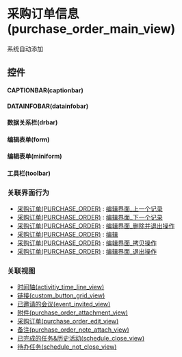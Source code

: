 # 采购订单信息(purchase_order_main_view)  <!-- {docsify-ignore-all} -->


系统自动添加



## 控件
#### CAPTIONBAR(captionbar)
#### DATAINFOBAR(datainfobar)
#### 数据关系栏(drbar)
#### 编辑表单(form)
#### 编辑表单(miniform)
#### 工具栏(toolbar)


### 关联界面行为
  * [采购订单(PURCHASE_ORDER)](module/crm/purchase_order) : [编辑界面_上一个记录](module/crm/purchase_order#界面行为)
  * [采购订单(PURCHASE_ORDER)](module/crm/purchase_order) : [编辑界面_下一个记录](module/crm/purchase_order#界面行为)
  * [采购订单(PURCHASE_ORDER)](module/crm/purchase_order) : [编辑界面_删除并退出操作](module/crm/purchase_order#界面行为)
  * [采购订单(PURCHASE_ORDER)](module/crm/purchase_order) : [编辑](module/crm/purchase_order#界面行为)
  * [采购订单(PURCHASE_ORDER)](module/crm/purchase_order) : [编辑界面_拷贝操作](module/crm/purchase_order#界面行为)
  * [采购订单(PURCHASE_ORDER)](module/crm/purchase_order) : [编辑界面_退出操作](module/crm/purchase_order#界面行为)

### 关联视图
  * [时间轴(activitiy_time_line_view)](app/view/activitiy_time_line_view)
  * [链接(custom_button_grid_view)](app/view/custom_button_grid_view)
  * [已邀请的会议(event_invited_view)](app/view/event_invited_view)
  * [附件(purchase_order_attachment_view)](app/view/purchase_order_attachment_view)
  * [采购订单(purchase_order_edit_view)](app/view/purchase_order_edit_view)
  * [备注(purchase_order_note_attach_view)](app/view/purchase_order_note_attach_view)
  * [已完成的任务&历史活动(schedule_close_view)](app/view/schedule_close_view)
  * [待办任务(schedule_not_close_view)](app/view/schedule_not_close_view)

<script>
 const { createApp } = Vue
  createApp({
    data() {
      return {

      }
    }
  }).use(ElementPlus).mount('#app')
</script>
